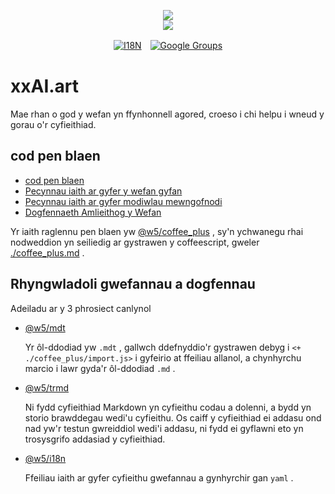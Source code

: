 <p align="center"><a href="https://xxai.art"><img src="https://cdn.jsdelivr.net/gh/xxai-art/doc/logo.svg"/></a><br/><a href="https://xxai.art"><img src="https://cdn.jsdelivr.net/gh/xxai-art/doc/xxai.svg"/></a></p><p align="center"><a href="https://github.com/xxai-art/doc#readme"><img alt="I18N" src="https://cdn.jsdelivr.net/gh/wactax/img/t.svg"/></a>　<a href="https://groups.google.com/u/0/g/xxai-art"><img alt="Google Groups" src="https://cdn.jsdelivr.net/gh/wactax/img/g-groups.svg"/></a></p>

# xxAI.art

Mae rhan o god y wefan yn ffynhonnell agored, croeso i chi helpu i wneud y gorau o'r cyfieithiad.

## cod pen blaen

* [cod pen blaen](https://github.com/xxai-art/web)
* [Pecynnau iaith ar gyfer y wefan gyfan](https://github.com/xxai-art/web/tree/main/i18n)
* [Pecynnau iaith ar gyfer modiwlau mewngofnodi](https://github.com/wacpkg/user/tree/main/ui.i18n)
* [Dogfennaeth Amlieithog y Wefan](https://github.com/xxai-doc)

Yr iaith raglennu pen blaen yw [@w5/coffee_plus](http://npmjs.com/@w5/coffee_plus) , sy'n ychwanegu rhai nodweddion yn seiliedig ar gystrawen y coffeescript, gweler [./coffee_plus.md](./coffee_plus.md) .

## Rhyngwladoli gwefannau a dogfennau

Adeiladu ar y 3 phrosiect canlynol

* [@w5/mdt](https://www.npmjs.com/package/@w5/mdt)

  Yr ôl-ddodiad yw `.mdt` , gallwch ddefnyddio'r gystrawen debyg i `<+ ./coffee_plus/import.js>` i gyfeirio at ffeiliau allanol, a chynhyrchu marcio i lawr gyda'r ôl-ddodiad `.md` .

* [@w5/trmd](https://www.npmjs.com/package/@w5/trmd)

  Ni fydd cyfieithiad Markdown yn cyfieithu codau a dolenni, a bydd yn storio brawddegau wedi'u cyfieithu. Os caiff y cyfieithiad ei addasu ond nad yw'r testun gwreiddiol wedi'i addasu, ni fydd ei gyflawni eto yn trosysgrifo addasiad y cyfieithiad.

* [@w5/i18n](https://www.npmjs.com/package/@w5/i18n)

  Ffeiliau iaith ar gyfer cyfieithu gwefannau a gynhyrchir gan `yaml` .
